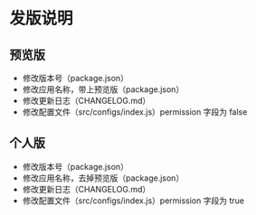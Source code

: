 # 发版说明

## 预览版

- 修改版本号（package.json）
- 修改应用名称，带上预览版（package.json）
- 修改更新日志（CHANGELOG.md）
- 修改配置文件（src/configs/index.js）permission 字段为 false

## 个人版

- 修改版本号（package.json）
- 修改应用名称，去掉预览版（package.json）
- 修改更新日志（CHANGELOG.md）
- 修改配置文件（src/configs/index.js）permission 字段为 true
